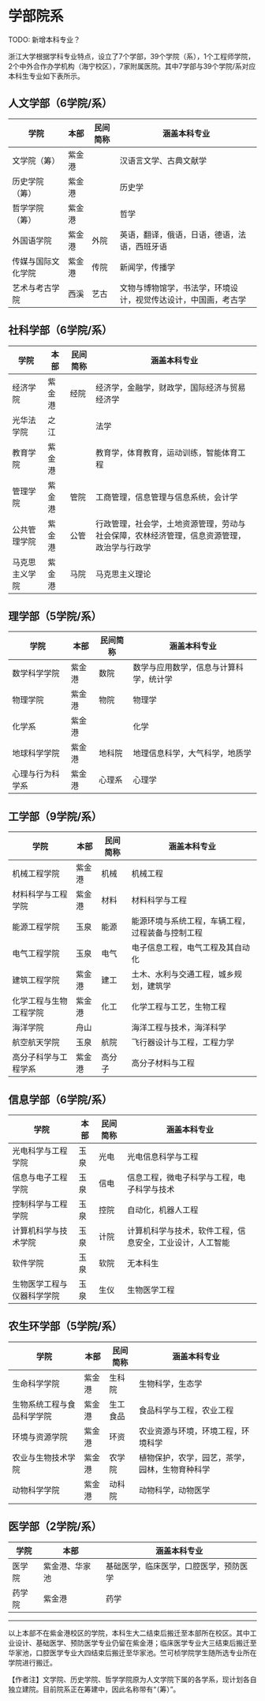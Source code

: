 # 学部院系

TODO: 新增本科专业？

浙江大学根据学科专业特点，设立了7个学部，39个学院（系），1个工程师学院，2个中外合作办学机构（海宁校区），7家附属医院。其中7学部与39个学院/系对应本科生专业如下表所示。

## 人文学部（6学院/系）

| 学院               | 本部   | 民间简称 | 涵盖本科专业                                 |
| ------------------ | ------ | -------- | -------------------------------------------- |
| 文学院（筹）       | 紫金港 |          | 汉语言文学、古典文献学                       |
| 历史学院（筹）     | 紫金港 |          | 历史学                                       |
| 哲学学院（筹）     | 紫金港 |          | 哲学                                         |
| 外国语学院         | 紫金港 | 外院     | 英语，翻译，俄语，日语，德语，法语，西班牙语 |
| 传媒与国际文化学院 | 紫金港 | 传院     | 新闻学，传播学                               |
| 艺术与考古学院     | 西溪   | 艺古     | 文物与博物馆学，书法学，环境设计，视觉传达设计，中国画，考古学           |

## 社科学部（6学院/系）

| 学院           | 本部   | 民间简称 | 涵盖本科专业                                                 |
| -------------- | ------ | -------- | ------------------------------------------------------------ |
| 经济学院       | 紫金港 | 经院     | 经济学，金融学，财政学，国际经济与贸易经济学                 |
| 光华法学院     | 之江   |          | 法学                                                         |
| 教育学院       | 紫金港 |          | 教育学，体育教育，运动训练，智能体育工程                                   |
| 管理学院       | 紫金港 | 管院     | 工商管理，信息管理与信息系统，会计学                         |
| 公共管理学院   | 紫金港 | 公管     | 行政管理，社会学，土地资源管理，劳动与社会保障，农林经济管理，信息资源管理，政治学与行政学 |
| 马克思主义学院 | 紫金港 | 马院     | 马克思主义理论                                               |

## 理学部（5学院/系）

| 学院             | 本部   | 民间简称 | 涵盖本科专业                           |
| ---------------- | ------ | -------- | -------------------------------------- |
| 数学科学学院     | 紫金港 | 数院     | 数学与应用数学，信息与计算科学，统计学 |
| 物理学院         | 紫金港 | 物院     | 物理学                                 |
| 化学系           | 紫金港 |          | 化学                                   |
| 地球科学学院     | 紫金港 | 地科院   | 地理信息科学，大气科学，地质学         |
| 心理与行为科学系 | 紫金港 | 心理系   | 心理学                                 |

## 工学部（9学院/系）

| 学院                   | 本部   | 民间简称 | 涵盖本科专业                                     |
| ---------------------- | ------ | -------- | ------------------------------------------------ |
| 机械工程学院           | 紫金港 | 机械     | 机械工程                                         |
| 材料科学与工程学院     | 紫金港 | 材料     | 材料科学与工程                                   |
| 能源工程学院           | 玉泉   | 能源     | 能源环境与系统工程，车辆工程，过程装备与控制工程 |
| 电气工程学院           | 玉泉   | 电气     | 电子信息工程，电气工程及其自动化                 |
| 建筑工程学院           | 紫金港 | 建工     | 土木、水利与交通工程，城乡规划，建筑学           |
| 化学工程与生物工程学院 | 紫金港 | 化工     | 化学工程与工艺，生物工程                         |
| 海洋学院               | 舟山   |          | 海洋工程与技术，海洋科学                         |
| 航空航天学院           | 玉泉   | 航院     | 飞行器设计与工程，工程力学                       |
| 高分子科学与工程学系   | 紫金港 | 高分子   | 高分子材料与工程                                 |

## 信息学部（6学院/系）

| 学院                       | 本部 | 民间简称 | 涵盖本科专业                                             |
| -------------------------- | ---- | -------- | -------------------------------------------------------- |
| 光电科学与工程学院         | 玉泉 | 光电     | 光电信息科学与工程                                       |
| 信息与电子工程学院         | 玉泉 | 信电     | 信息工程，微电子科学与工程，电子科学与技术               |
| 控制科学与工程学院         | 玉泉 | 控院     | 自动化，机器人工程                                       |
| 计算机科学与技术学院       | 玉泉 | 计院     | 计算机科学与技术，软件工程，信息安全，工业设计，人工智能 |
| 软件学院                   | 玉泉 | 软院     | 无本科生                                                 |
| 生物医学工程与仪器科学学院 | 玉泉 | 生仪     | 生物医学工程                                             |

## 农生环学部（5学院/系）

| 学院                       | 本部   | 民间简称 | 涵盖本科专业                       |
| -------------------------- | ------ | -------- | ---------------------------------- |
| 生命科学学院               | 紫金港 | 生科院   | 生物科学，生态学                   |
| 生物系统工程与食品科学学院 | 紫金港 | 生工食品 | 食品科学与工程，农业工程           |
| 环境与资源学院             | 紫金港 | 环资     | 农业资源与环境，环境工程，环境科学 |
| 农业与生物技术学院         | 紫金港 | 农学院   | 植物保护，农学，园艺，茶学，园林，生物育种科学   |
| 动物科学学院               | 紫金港 | 动科院   | 动物科学，动物医学                 |

## 医学部（2学院/系）

| 学院   | 本部           | 涵盖本科专业                           |
| ------ | -------------- | -------------------------------------- |
| 医学院 | 紫金港、华家池 | 基础医学，临床医学，口腔医学，预防医学 |
| 药学院 | 紫金港         | 药学                                   |

---

以上本部不在紫金港校区的学院，本科生大二结束后搬迁至本部所在校区。其中工业设计、基础医学、预防医学专业仍留在紫金港；临床医学专业大三结束后搬迁至华家池，口腔医学专业大四结束后搬迁至华家池。竺可桢学院学生随所选专业所在学院进行搬迁。

【作者注】文学院、历史学院、哲学学院原为人文学院下属的各学系，现计划各自独立建院。目前院系正在筹建中，因此名称带有“（筹）”。
